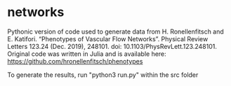 # networks

Pythonic version of code used to generate data from H. Ronellenfitsch and E. Katifori. “Phenotypes of Vascular Flow Networks”. Physical Review Letters 123.24 (Dec. 2019), 248101. doi: 10.1103/PhysRevLett.123.248101. Original code was written in Julia and is available here: https://github.com/hronellenfitsch/phenotypes


To generate the results, run "python3 run.py" within the src folder

